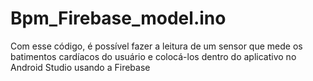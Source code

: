 # Bpm_Firebase_model.ino
Com esse código, é possível fazer a leitura de um sensor que mede os batimentos cardíacos do usuário e colocá-los dentro do aplicativo no Android Studio usando a Firebase
